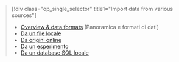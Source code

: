 > [!div class="op_single_selector" title1="Import data from various sources"]
> * [Overview & data formats](../articles/machine-learning/machine-learning-data-science-import-data.md) (Panoramica e formati di dati)
> * [Da un file locale](../articles/machine-learning/machine-learning-import-data-from-local-file.md)
> * [Da origini online](../articles/machine-learning/machine-learning-import-data-from-online-sources.md)
> * [Da un esperimento](../articles/machine-learning/machine-learning-import-data-from-an-experiment.md)
> * [Da un database SQL locale](../articles/machine-learning/machine-learning-use-data-from-an-on-premises-sql-server.md)
>  



<!--HONumber=Dec16_HO2-->


